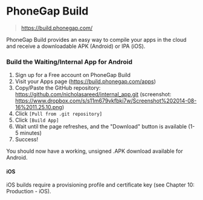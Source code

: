 # PhoneGap Build

> https://build.phonegap.com/

PhoneGap Build provides an easy way to compile your apps in the cloud and receive a downloadable APK (Android) or IPA (iOS).

### Build the Waiting/Internal App for Android

1. Sign up for a Free account on PhoneGap Build
2. Visit your Apps page (https://build.phonegap.com/apps)
5. Copy/Paste the GitHub repository: https://github.com/nicholasareed/internal_app.git (screenshot: https://www.dropbox.com/s/s11m679vkfbki7w/Screenshot%202014-08-16%2011.25.10.png)
6. Click `[Pull from .git repository]`
7. Click `[Build App]`
8. Wait until the page refreshes, and the "Download" button is available (1-5 minutes)
9. Success!

You should now have a working, unsigned .APK download available for Android.

#### iOS

iOS builds require a provisioning profile and certificate key (see Chapter 10: Production - iOS).

